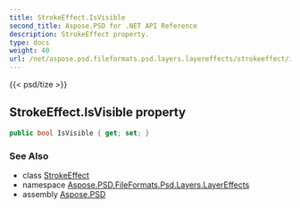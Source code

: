 ```yaml
---
title: StrokeEffect.IsVisible
second_title: Aspose.PSD for .NET API Reference
description: StrokeEffect property. 
type: docs
weight: 40
url: /net/aspose.psd.fileformats.psd.layers.layereffects/strokeeffect/isvisible/
---
```

{{< psd/tize >}}
## StrokeEffect.IsVisible property

```csharp
public bool IsVisible { get; set; }
```

### See Also

* class [StrokeEffect](../)
* namespace [Aspose.PSD.FileFormats.Psd.Layers.LayerEffects](../../strokeeffect/)
* assembly [Aspose.PSD](../../../)


